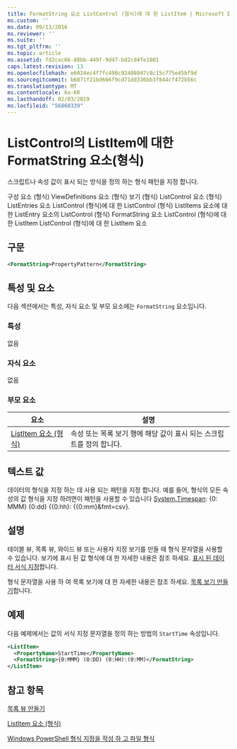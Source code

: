 ```yaml
---
title: FormatString 요소 ListControl (형식)에 대 한 ListItem | Microsoft Docs
ms.custom: ''
ms.date: 09/13/2016
ms.reviewer: ''
ms.suite: ''
ms.tgt_pltfrm: ''
ms.topic: article
ms.assetid: fd2cac66-88bb-449f-9d47-bd2cd4fe1801
caps.latest.revision: 13
ms.openlocfilehash: e6024ec4f7fc490c92408047c8c15c775e45bf9d
ms.sourcegitcommit: b6871f21bd666f9cd71dd336bb3f844cf472b56c
ms.translationtype: MT
ms.contentlocale: ko-KR
ms.lasthandoff: 02/03/2019
ms.locfileid: "56860339"
---
```

# <a name="formatstring-element-for-listitem-for-listcontrol--format"></a>ListControl의 ListItem에 대한 FormatString 요소(형식)

스크립트나 속성 값이 표시 되는 방식을 정의 하는 형식 패턴을 지정 합니다.

구성 요소 (형식) ViewDefinitions 요소 (형식) 보기 (형식) ListControl 요소 (형식) ListEntries 요소 ListControl (형식)에 대 한 ListControl (형식) ListItems 요소에 대 한 ListEntry 요소의 ListControl (형식) FormatString 요소 ListControl (형식)에 대 한 ListItem ListControl (형식)에 대 한 ListItem 요소

## <a name="syntax"></a>구문

```xml
<FormatString>PropertyPattern</FormatString>
```

## <a name="attributes-and-elements"></a>특성 및 요소

다음 섹션에서는 특성, 자식 요소 및 부모 요소에는 `FormatString` 요소입니다.

### <a name="attributes"></a>특성

없음

### <a name="child-elements"></a>자식 요소

없음

### <a name="parent-elements"></a>부모 요소

|요소|설명|
|-------------|-----------------|
|[ListItem 요소 (형식)](./listitem-element-for-listitems-for-listcontrol-format.md)|속성 또는 목록 보기 행에 해당 값이 표시 되는 스크립트를 정의 합니다.|

## <a name="text-value"></a>텍스트 값

데이터의 형식을 지정 하는 데 사용 되는 패턴을 지정 합니다. 예를 들어, 형식의 모든 속성의 값 형식을 지정 하려면이 패턴을 사용할 수 있습니다 [System.Timespan](/dotnet/api/System.TimeSpan): {0: MMM} {0:dd} {{0:hh}: {{0:mm}&fmt=csv}.

## <a name="remarks"></a>설명

테이블 뷰, 목록 뷰, 와이드 뷰 또는 사용자 지정 보기를 만들 때 형식 문자열을 사용할 수 있습니다. 보기에 표시 된 값 형식에 대 한 자세한 내용은 참조 하세요. [표시 된 데이터 서식 지정](./formatting-displayed-data.md)합니다.

형식 문자열을 사용 하 여 목록 보기에 대 한 자세한 내용은 참조 하세요. [목록 보기 만들기](./creating-a-list-view.md)합니다.

## <a name="example"></a>예제

다음 예제에서는 값의 서식 지정 문자열을 정의 하는 방법의 `StartTime` 속성입니다.

```xml
<ListItem>
  <PropertyName>StartTime</PropertyName>
  <FormatString>{0:MMM} (0:DD) (0:HH):(0:MM)</FormatString>
</ListItem>
```

## <a name="see-also"></a>참고 항목

[목록 뷰 만들기](./creating-a-list-view.md)

[ListItem 요소 (형식)](./listitem-element-for-listitems-for-listcontrol-format.md)

[Windows PowerShell 형식 지정을 작성 하 고 파일 형식](./writing-a-powershell-formatting-file.md)
